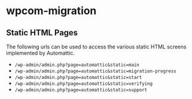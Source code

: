 # wpcom-migration

## Static HTML Pages

The following urls can be used to access the various static HTML screens implemented by Automattic.

* `/wp-admin/admin.php?page=automattic&static=main`
* `/wp-admin/admin.php?page=automattic&static=migration-progress`
* `/wp-admin/admin.php?page=automattic&static=start`
* `/wp-admin/admin.php?page=automattic&static=verifying`
* `/wp-admin/admin.php?page=automattic&static=support`
